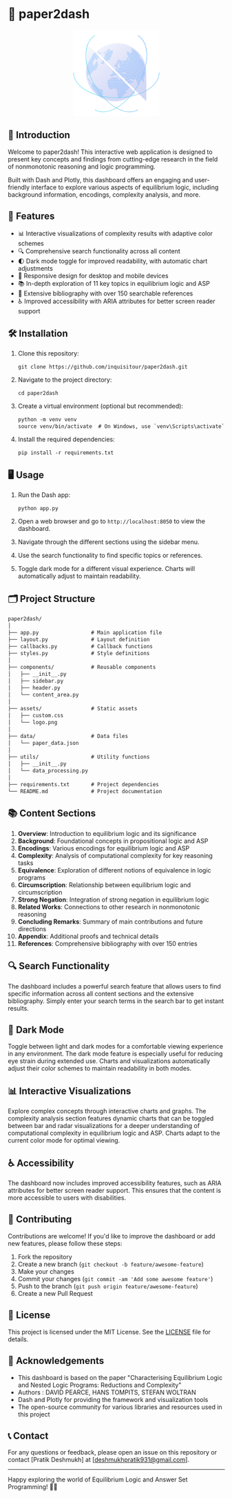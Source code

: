 # 🧠 paper2dash

<p align="center">
  <img src="./assets/logo.png" alt="Project Logo" width="200" height="200">
</p>

## 🌟 Introduction

Welcome to paper2dash! This interactive web application is designed to present key concepts and findings from cutting-edge research in the field of nonmonotonic reasoning and logic programming.

Built with Dash and Plotly, this dashboard offers an engaging and user-friendly interface to explore various aspects of equilibrium logic, including background information, encodings, complexity analysis, and more.

## 🚀 Features

- 📊 Interactive visualizations of complexity results with adaptive color schemes
- 🔍 Comprehensive search functionality across all content
- 🌓 Dark mode toggle for improved readability, with automatic chart adjustments
- 📱 Responsive design for desktop and mobile devices
- 📚 In-depth exploration of 11 key topics in equilibrium logic and ASP
- 🔗 Extensive bibliography with over 150 searchable references
- ♿ Improved accessibility with ARIA attributes for better screen reader support

## 🛠️ Installation

1. Clone this repository:
   ```
   git clone https://github.com/inquisitour/paper2dash.git
   ```

2. Navigate to the project directory:
   ```
   cd paper2dash
   ```

3. Create a virtual environment (optional but recommended):
   ```
   python -m venv venv
   source venv/bin/activate  # On Windows, use `venv\Scripts\activate`
   ```

4. Install the required dependencies:
   ```
   pip install -r requirements.txt
   ```

## 🖥️ Usage

1. Run the Dash app:
   ```
   python app.py
   ```

2. Open a web browser and go to `http://localhost:8050` to view the dashboard.

3. Navigate through the different sections using the sidebar menu.

4. Use the search functionality to find specific topics or references.

5. Toggle dark mode for a different visual experience. Charts will automatically adjust to maintain readability.

## 🗂️ Project Structure

```
paper2dash/
│
├── app.py                 # Main application file
├── layout.py              # Layout definition
├── callbacks.py           # Callback functions
├── styles.py              # Style definitions
│
├── components/            # Reusable components
│   ├── __init__.py
│   ├── sidebar.py
│   ├── header.py
│   └── content_area.py
│
├── assets/                # Static assets
│   ├── custom.css
│   └── logo.png
│
├── data/                  # Data files
│   └── paper_data.json
│
├── utils/                 # Utility functions
│   ├── __init__.py
│   └── data_processing.py
│
├── requirements.txt       # Project dependencies
└── README.md              # Project documentation
```

## 📚 Content Sections

1. **Overview**: Introduction to equilibrium logic and its significance
2. **Background**: Foundational concepts in propositional logic and ASP
3. **Encodings**: Various encodings for equilibrium logic and ASP
4. **Complexity**: Analysis of computational complexity for key reasoning tasks
5. **Equivalence**: Exploration of different notions of equivalence in logic programs
6. **Circumscription**: Relationship between equilibrium logic and circumscription
7. **Strong Negation**: Integration of strong negation in equilibrium logic
8. **Related Works**: Connections to other research in nonmonotonic reasoning
9. **Concluding Remarks**: Summary of main contributions and future directions
10. **Appendix**: Additional proofs and technical details
11. **References**: Comprehensive bibliography with over 150 entries

## 🔍 Search Functionality

The dashboard includes a powerful search feature that allows users to find specific information across all content sections and the extensive bibliography. Simply enter your search terms in the search bar to get instant results.

## 🌙 Dark Mode

Toggle between light and dark modes for a comfortable viewing experience in any environment. The dark mode feature is especially useful for reducing eye strain during extended use. Charts and visualizations automatically adjust their color schemes to maintain readability in both modes.

## 📊 Interactive Visualizations

Explore complex concepts through interactive charts and graphs. The complexity analysis section features dynamic charts that can be toggled between bar and radar visualizations for a deeper understanding of computational complexity in equilibrium logic and ASP. Charts adapt to the current color mode for optimal viewing.

## ♿ Accessibility

The dashboard now includes improved accessibility features, such as ARIA attributes for better screen reader support. This ensures that the content is more accessible to users with disabilities.

## 🤝 Contributing

Contributions are welcome! If you'd like to improve the dashboard or add new features, please follow these steps:

1. Fork the repository
2. Create a new branch (`git checkout -b feature/awesome-feature`)
3. Make your changes
4. Commit your changes (`git commit -am 'Add some awesome feature'`)
5. Push to the branch (`git push origin feature/awesome-feature`)
6. Create a new Pull Request

## 📄 License

This project is licensed under the MIT License. See the [LICENSE](LICENSE) file for details.

## 🙏 Acknowledgements

- This dashboard is based on the paper "Characterising Equilibrium Logic and Nested Logic Programs: Reductions and Complexity"
- Authors : DAVID PEARCE, HANS TOMPITS, STEFAN WOLTRAN
- Dash and Plotly for providing the framework and visualization tools
- The open-source community for various libraries and resources used in this project

## 📞 Contact

For any questions or feedback, please open an issue on this repository or contact [Pratik Deshmukh] at [deshmukhpratik931@gmail.com].

---

Happy exploring the world of Equilibrium Logic and Answer Set Programming! 🚀🧠
